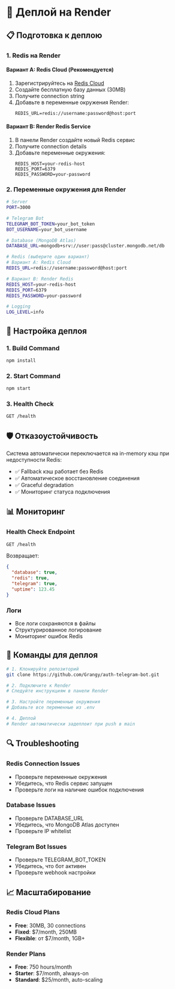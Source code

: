 # 🚀 Деплой на Render

## 📋 Подготовка к деплою

### 1. Redis на Render

#### Вариант A: Redis Cloud (Рекомендуется)
1. Зарегистрируйтесь на [Redis Cloud](https://redis.com/redis-enterprise-cloud/overview/)
2. Создайте бесплатную базу данных (30MB)
3. Получите connection string
4. Добавьте в переменные окружения Render:
   ```
   REDIS_URL=redis://username:password@host:port
   ```

#### Вариант B: Render Redis Service
1. В панели Render создайте новый Redis сервис
2. Получите connection details
3. Добавьте переменные окружения:
   ```
   REDIS_HOST=your-redis-host
   REDIS_PORT=6379
   REDIS_PASSWORD=your-password
   ```

### 2. Переменные окружения для Render

```bash
# Server
PORT=3000

# Telegram Bot
TELEGRAM_BOT_TOKEN=your_bot_token
BOT_USERNAME=your_bot_username

# Database (MongoDB Atlas)
DATABASE_URL=mongodb+srv://user:pass@cluster.mongodb.net/db

# Redis (выберите один вариант)
# Вариант A: Redis Cloud
REDIS_URL=redis://username:password@host:port

# Вариант B: Render Redis
REDIS_HOST=your-redis-host
REDIS_PORT=6379
REDIS_PASSWORD=your-password

# Logging
LOG_LEVEL=info
```

## 🔧 Настройка деплоя

### 1. Build Command
```bash
npm install
```

### 2. Start Command
```bash
npm start
```

### 3. Health Check
```bash
GET /health
```

## 🛡️ Отказоустойчивость

Система автоматически переключается на in-memory кэш при недоступности Redis:

- ✅ Fallback кэш работает без Redis
- ✅ Автоматическое восстановление соединения
- ✅ Graceful degradation
- ✅ Мониторинг статуса подключения

## 📊 Мониторинг

### Health Check Endpoint
```bash
GET /health
```

Возвращает:
```json
{
  "database": true,
  "redis": true,
  "telegram": true,
  "uptime": 123.45
}
```

### Логи
- Все логи сохраняются в файлы
- Структурированное логирование
- Мониторинг ошибок Redis

## 🚀 Команды для деплоя

```bash
# 1. Клонируйте репозиторий
git clone https://github.com/Grangy/auth-telegram-bot.git

# 2. Подключите к Render
# Следуйте инструкциям в панели Render

# 3. Настройте переменные окружения
# Добавьте все переменные из .env

# 4. Деплой
# Render автоматически задеплоит при push в main
```

## 🔍 Troubleshooting

### Redis Connection Issues
- Проверьте переменные окружения
- Убедитесь, что Redis сервис запущен
- Проверьте логи на наличие ошибок подключения

### Database Issues
- Проверьте DATABASE_URL
- Убедитесь, что MongoDB Atlas доступен
- Проверьте IP whitelist

### Telegram Bot Issues
- Проверьте TELEGRAM_BOT_TOKEN
- Убедитесь, что бот активен
- Проверьте webhook настройки

## 📈 Масштабирование

### Redis Cloud Plans
- **Free**: 30MB, 30 connections
- **Fixed**: $7/month, 250MB
- **Flexible**: от $7/month, 1GB+

### Render Plans
- **Free**: 750 hours/month
- **Starter**: $7/month, always-on
- **Standard**: $25/month, auto-scaling
